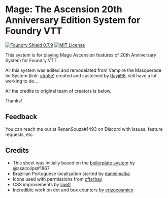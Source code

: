 # Mage: The Ascension 20th Anniversary Edition System for Foundry VTT

[![Foundry Shield 0.7.9]][Foundry URL]
[![MIT License]][MIT URL]

This system is for playing Mage Ascension features of 20th Anniversary System for Foundry VTT.

All this system was edited and remodelated from Vampire the Masquerade 5e System (link: [vtm5e]) created and susteined by [Rayji96],
still have a lot working to do...

All the credits to original team of creators is below.

Thanks!

## Feedback

You can reach me out at RenanSouza#1493 on Discord with issues, feature requests, etc.

## Credits

* This sheet was initially based on the [boilerplate system] by @asacolips#1867
* Brazilian Portuguese localization started by [danielmalka]
* Icons used with permissions from [cftarbay]
* CSS improvements by [lipefl]
* Incredible work on dot and box counters by [erizocosmico]

[Foundry Shield 0.7.9]: https://img.shields.io/badge/Foundry-0.7.9-informational
[Foundry URL]: https://foundryvtt.com

[MIT License]: https://img.shields.io/badge/License-MIT-green
[MIT URL]: https://github.com/Rayji96/foundry-V5/blob/main/LICENSE

[boilerplate system]: https://gitlab.com/asacolips-projects/foundry-mods/foundryvtt-system-tutorial
[danielmalka]: https://github.com/danielmalka
[cftarbay]: https://github.com/cftarbay
[lipefl]: https://github.com/lipefl
[erizocosmico]: https://github.com/erizocosmico

[vtm5e]: https://github.com/Rayji96/foundry-V5
[Rayji96]: https://github.com/Rayji
